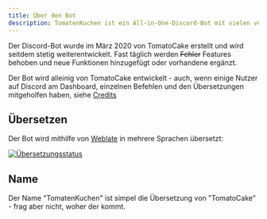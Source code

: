 ```yaml
---
title: Über den Bot
description: TomatenKuchen ist ein All-in-One-Discord-Bot mit vielen verschiedenen Funktionen. Diese Seite erzählt allgemeine Informationen über den Bot.
---
```


Der Discord-Bot wurde im März 2020 von TomatoCake erstellt und wird seitdem stetig weiterentwickelt. Fast täglich werden ~~Fehler~~ Features behoben und neue Funktionen hinzugefügt oder vorhandene ergänzt.

Der Bot wird alleinig von TomatoCake entwickelt - auch, wenn einige Nutzer auf Discord am Dashboard, einzelnen Befehlen und den Übersetzungen mitgeholfen haben, siehe [Credits](https://tomatenkuchen.com/credits)

## Übersetzen

Der Bot wird mithilfe von [Weblate](https://weblate.tomatenkuchen.com) in mehrere Sprachen übersetzt:

[![Übersetzungsstatus](https://weblate.tomatenkuchen.com/widgets/tomatenkuchen/-/287x66-grey.png)](https://weblate.tomatenkuchen.com/engage/tomatenkuchen)

## Name

Der Name "TomatenKuchen" ist simpel die Übersetzung von "TomatoCake" - frag aber nicht, woher der kommt.

<!--
:::note

Some **content** with _Markdown_ `syntax`.

:::

:::tip Your Title

Some **content** with _Markdown_ `syntax`.

:::

:::info

Some **content** with _Markdown_ `syntax`.

:::

:::warning

Some **content** with _Markdown_ `syntax`.

:::

:::danger Your Title

Some **content** with _Markdown_ `syntax`.

:::
-->
